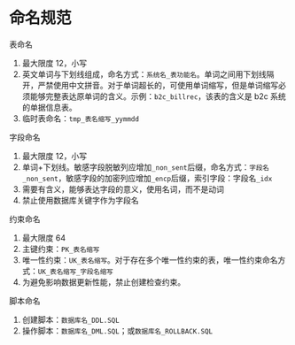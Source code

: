 # 命名规范

表命名

1. 最大限度 12，小写
2. 英文单词与下划线组成，命名方式：`系统名_表功能名`。单词之间用下划线隔开，严禁使用中文拼音。对于单词超长的，可使用单词缩写，但是单词缩写必须能够完整表达原单词的含义。示例：`b2c_billrec`，该表的含义是 b2c 系统的单据信息表。
3. 临时表命名：`tmp_表名缩写_yymmdd`

字段命名

1. 最大限度 12，小写
2. 单词+下划线。敏感字段脱敏列应增加`_non_sent`后缀，命名方式：`字段名_non_sent`，敏感字段的加密列应增加`_encp`后缀，索引字段：字段名`_idx`
3. 需要有含义，能够表达字段的意义，使用名词，而不是动词
4. 禁止使用数据库关键字作为字段名

约束命名

1. 最大限度 64
2. 主键约束：`PK_表名缩写`
3. 唯一性约束：`UK_表名缩写`。对于存在多个唯一性约束的表，唯一性约束命名方式：`UK_表名缩写_字段名缩写`
4. 为避免影响数据更新性能，禁止创建检查约束。

脚本命名

1. 创建脚本：`数据库名_DDL.SQL`
2. 操作脚本：`数据库名_DML.SQL`；或`数据库名_ROLLBACK.SQL`
